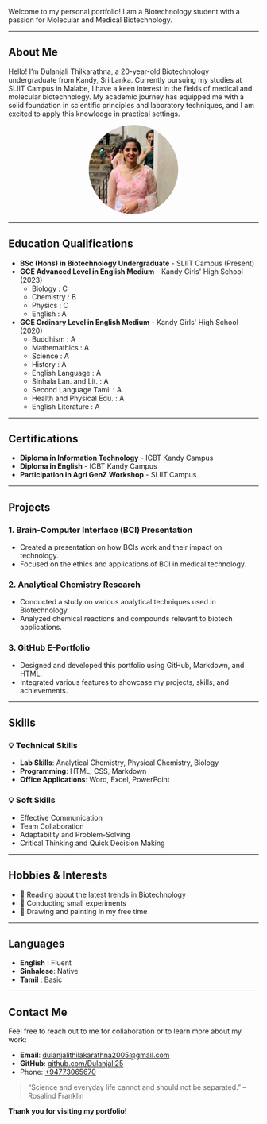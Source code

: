 Welcome to my personal portfolio! I am a Biotechnology student with a passion for Molecular and Medical Biotechnology.

---

## **About Me**

Hello! I’m Dulanjali Thilkarathna, a 20-year-old Biotechnology undergraduate from Kandy, Sri Lanka. Currently pursuing my studies at SLIIT Campus in Malabe, I have a keen interest in the fields of medical and molecular biotechnology. My academic journey has equipped me with a solid foundation in scientific principles and laboratory techniques, and I am excited to apply this knowledge in practical settings.

<div style="text-align: center;">
<img src="https://github.com/Dulanjali25/Dulanjali25.github.io/blob/main/WhatsApp%20Image%202024-09-28%20at%2020.10.15_43458e61.jpg?raw=true" alt="My Image" style="width: 180px; height: auto; border-radius: 50%;" />
</div>

---

## **Education Qualifications**

- **BSc (Hons) in Biotechnology Undergraduate** - SLIIT Campus (Present)
- **GCE Advanced Level in English Medium** - Kandy Girls' High School (2023)
  - Biology   : C
  - Chemistry : B
  - Physics   : C
  - English   : A
- **GCE Ordinary Level in English Medium** - Kandy Girls' High School (2020)
  - Buddhism                 : A
  - Mathemathics             : A
  - Science                  : A
  - History                  : A
  - English Language         : A
  - Sinhala Lan. and Lit.    : A
  - Second Language Tamil    : A
  - Health and Physical Edu. : A
  - English Literature       : A

---

## **Certifications**

- **Diploma in Information Technology** - ICBT Kandy Campus
- **Diploma in English** - ICBT Kandy Campus
- **Participation in Agri GenZ Workshop** - SLIIT Campus

---

## **Projects**

### 1. **Brain-Computer Interface (BCI) Presentation**
- Created a presentation on how BCIs work and their impact on technology.
- Focused on the ethics and applications of BCI in medical technology.

### 2. **Analytical Chemistry Research**
- Conducted a study on various analytical techniques used in Biotechnology.
- Analyzed chemical reactions and compounds relevant to biotech applications.

### 3. **GitHub E-Portfolio**
- Designed and developed this portfolio using GitHub, Markdown, and HTML.
- Integrated various features to showcase my projects, skills, and achievements.

---

## **Skills**

### 💡 Technical Skills
- **Lab Skills**: Analytical Chemistry, Physical Chemistry, Biology
- **Programming**: HTML, CSS, Markdown
- **Office Applications**: Word, Excel, PowerPoint

### 💡 Soft Skills
- Effective Communication
- Team Collaboration
- Adaptability and Problem-Solving
- Critical Thinking and Quick Decision Making

---

## **Hobbies & Interests**

- 📖 Reading about the latest trends in Biotechnology
- 🧬 Conducting small experiments
- 🎨 Drawing and painting in my free time

---

## **Languages**

- **English**  : Fluent
- **Sinhalese**: Native
- **Tamil**    : Basic

---

## **Contact Me**

Feel free to reach out to me for collaboration or to learn more about my work:

- **Email**: [dulanjalithilakarathna2005@gmail.com](mailto:dulanjalithilakarathna2005@gmail.com)
- **GitHub**: [github.com/Dulanjali25](https://github.com/Dulanjali25)
- Phone: [+94773065670](tel:+94773065670)


> “Science and everyday life cannot and should not be separated.” – Rosalind Franklin

**Thank you for visiting my portfolio!**
